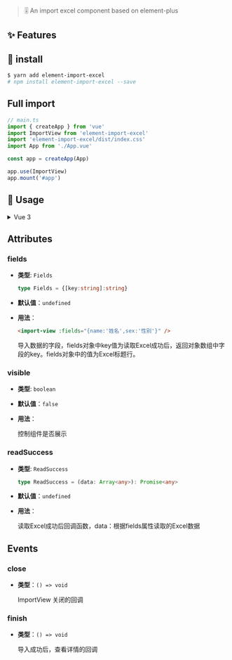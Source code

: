 > 🎚 An import excel component based on element-plus

## ✨ Features


## 🎯 install

```bash
$ yarn add element-import-excel
# npm install element-import-excel --save
```
## Full import

```typescript
// main.ts
import { createApp } from 'vue'
import ImportView from 'element-import-excel'
import 'element-import-excel/dist/index.css'
import App from './App.vue'

const app = createApp(App)

app.use(ImportView)
app.mount('#app')

```

## 🚀 Usage

<details><summary>Vue 3</summary>

```vue
<template>
    <button @click="importConfig.visible = true">click</button>
    <import-view :visible="importConfig.visible" :fields="importConfig.fields" :read-success="importConfig.readSuccess"
      @close="importConfig.visible = false" />
</template>

<script lang="ts" setup>
import { ref } from 'vue';
import { ImportView } from 'element-import-excel'
import 'element-import-excel/dist/index.css'

const importConfig = ref({
  visible: false,
  fields: { name: '姓名',sex:'性别' },
  readSuccess: (data: Array<any>) => {
    console.log(data)
  }
})
</script>
```

</details>

## Attributes

### fields

- **类型**: `Fields`

  ```ts
  type Fields = {[key:string]:string}
  ```

- **默认值**：`undefined`

- **用法**：

  ```html
  <import-view :fields="{name:'姓名',sex:'性别'}" />
  ```

  导入数据的字段，fields对象中key值为读取Excel成功后，返回对象数组中字段的key。fields对象中的值为Excel标题行。

### visible

- **类型**: `boolean`

- **默认值**：`false`

- **用法**：

  控制组件是否展示

### readSuccess

- **类型**: `ReadSuccess`

  ```ts
  type ReadSuccess = (data: Array<any>): Promise<any>
  ```

- **默认值**：`undefined`

- **用法**：

  读取Excel成功后回调函数，data：根据fields属性读取的Excel数据

## Events

### close

- **类型**：`() => void`

  ImportView 关闭的回调

### finish

- **类型**：`() => void`

  导入成功后，查看详情的回调
